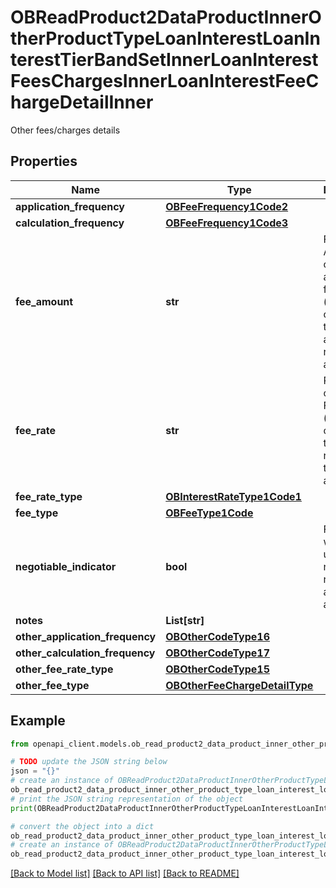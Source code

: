# OBReadProduct2DataProductInnerOtherProductTypeLoanInterestLoanInterestTierBandSetInnerLoanInterestFeesChargesInnerLoanInterestFeeChargeDetailInner

Other fees/charges details

## Properties

Name | Type | Description | Notes
------------ | ------------- | ------------- | -------------
**application_frequency** | [**OBFeeFrequency1Code2**](OBFeeFrequency1Code2.md) |  | 
**calculation_frequency** | [**OBFeeFrequency1Code3**](OBFeeFrequency1Code3.md) |  | 
**fee_amount** | **str** | Fee Amount charged for a fee/charge (where it is charged in terms of an amount rather than a rate) | [optional] 
**fee_rate** | **str** | Rate charged for Fee/Charge (where it is charged in terms of a rate rather than an amount) | [optional] 
**fee_rate_type** | [**OBInterestRateType1Code1**](OBInterestRateType1Code1.md) |  | [optional] 
**fee_type** | [**OBFeeType1Code**](OBFeeType1Code.md) |  | 
**negotiable_indicator** | **bool** | Fee/charge which is usually negotiable rather than a fixed amount | [optional] 
**notes** | **List[str]** |  | [optional] 
**other_application_frequency** | [**OBOtherCodeType16**](OBOtherCodeType16.md) |  | [optional] 
**other_calculation_frequency** | [**OBOtherCodeType17**](OBOtherCodeType17.md) |  | [optional] 
**other_fee_rate_type** | [**OBOtherCodeType15**](OBOtherCodeType15.md) |  | [optional] 
**other_fee_type** | [**OBOtherFeeChargeDetailType**](OBOtherFeeChargeDetailType.md) |  | [optional] 

## Example

```python
from openapi_client.models.ob_read_product2_data_product_inner_other_product_type_loan_interest_loan_interest_tier_band_set_inner_loan_interest_fees_charges_inner_loan_interest_fee_charge_detail_inner import OBReadProduct2DataProductInnerOtherProductTypeLoanInterestLoanInterestTierBandSetInnerLoanInterestFeesChargesInnerLoanInterestFeeChargeDetailInner

# TODO update the JSON string below
json = "{}"
# create an instance of OBReadProduct2DataProductInnerOtherProductTypeLoanInterestLoanInterestTierBandSetInnerLoanInterestFeesChargesInnerLoanInterestFeeChargeDetailInner from a JSON string
ob_read_product2_data_product_inner_other_product_type_loan_interest_loan_interest_tier_band_set_inner_loan_interest_fees_charges_inner_loan_interest_fee_charge_detail_inner_instance = OBReadProduct2DataProductInnerOtherProductTypeLoanInterestLoanInterestTierBandSetInnerLoanInterestFeesChargesInnerLoanInterestFeeChargeDetailInner.from_json(json)
# print the JSON string representation of the object
print(OBReadProduct2DataProductInnerOtherProductTypeLoanInterestLoanInterestTierBandSetInnerLoanInterestFeesChargesInnerLoanInterestFeeChargeDetailInner.to_json())

# convert the object into a dict
ob_read_product2_data_product_inner_other_product_type_loan_interest_loan_interest_tier_band_set_inner_loan_interest_fees_charges_inner_loan_interest_fee_charge_detail_inner_dict = ob_read_product2_data_product_inner_other_product_type_loan_interest_loan_interest_tier_band_set_inner_loan_interest_fees_charges_inner_loan_interest_fee_charge_detail_inner_instance.to_dict()
# create an instance of OBReadProduct2DataProductInnerOtherProductTypeLoanInterestLoanInterestTierBandSetInnerLoanInterestFeesChargesInnerLoanInterestFeeChargeDetailInner from a dict
ob_read_product2_data_product_inner_other_product_type_loan_interest_loan_interest_tier_band_set_inner_loan_interest_fees_charges_inner_loan_interest_fee_charge_detail_inner_from_dict = OBReadProduct2DataProductInnerOtherProductTypeLoanInterestLoanInterestTierBandSetInnerLoanInterestFeesChargesInnerLoanInterestFeeChargeDetailInner.from_dict(ob_read_product2_data_product_inner_other_product_type_loan_interest_loan_interest_tier_band_set_inner_loan_interest_fees_charges_inner_loan_interest_fee_charge_detail_inner_dict)
```
[[Back to Model list]](../README.md#documentation-for-models) [[Back to API list]](../README.md#documentation-for-api-endpoints) [[Back to README]](../README.md)


